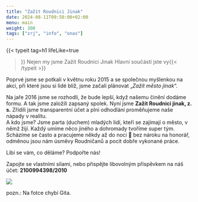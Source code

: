 ```yaml
---
title: "Zažít Roudnici Jinak"
date: 2024-08-11T09:50:00+02:00
menu: main
weight: 300
tags: ["zrj", "info", "onas"]
---
```


{{< typeit 
  tag=h1
  lifeLike=true
>}}
Nejen my jsme Zažít Roudnici Jinak
Hlavní součástí jste vy{{< /typeit >}}

Poprvé jsme se potkali v květnu roku 2015 a se společnou myšlenkou na akci, při které jsou si lidé blíž, jsme začali plánovat „*Zažít město jinak*“.

Na jaře 2016 jsme se rozhodli, že bude lepší, když našemu činění dodáme formu. A tak jsme založili zapsaný spolek. Nyní jsme **Zažít Roudnici jinak, z. s.** Zřídili jsme transparentní účet a plni odhodlání proměňujeme naše nápady v realitu.  
A kdo jsme? Jsme parta (duchem) mladých lidí, kteří se zajímají o město, v němž žijí. Každý umíme něco jiného a dohromady tvoříme super tým. Scházíme se často a pracujeme někdy až do noci 🙂 bez nároku na honorář, odměnou jsou nám úsměvy Roudničanů a pocit dobře vykonané práce.

Líbí se vám, co děláme? Podpořte nás!  

Zapojte se vlastními silami, nebo přispějte libovolným příspěvkem na náš účet: **2100994398/2010**


<img src="lidi.jpg">

pozn.: Na fotce chybí Gita.